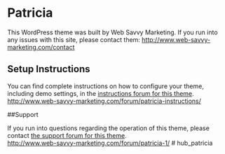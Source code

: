 # Patricia  

This WordPress theme was built by Web Savvy Marketing. If you run into any issues with this site, please contact them: <a href="http://www.web-savvy-marketing.com/contact/">http://www.web-savvy-marketing.com/contact</a>

## Setup Instructions  

You can find complete instructions on how to configure your theme, including demo settings, in the <a href="http://www.web-savvy-marketing.com/forum/patricia-instructions/">instructions forum for this theme</a>.  
http://www.web-savvy-marketing.com/forum/patricia-instructions/

##Support

If you run into questions regarding the operation of this theme, please contact <a href="http://www.web-savvy-marketing.com/forum/patricia-1/">the support forum for this theme</a>.  
http://www.web-savvy-marketing.com/forum/patricia-1/ # hub_patricia
